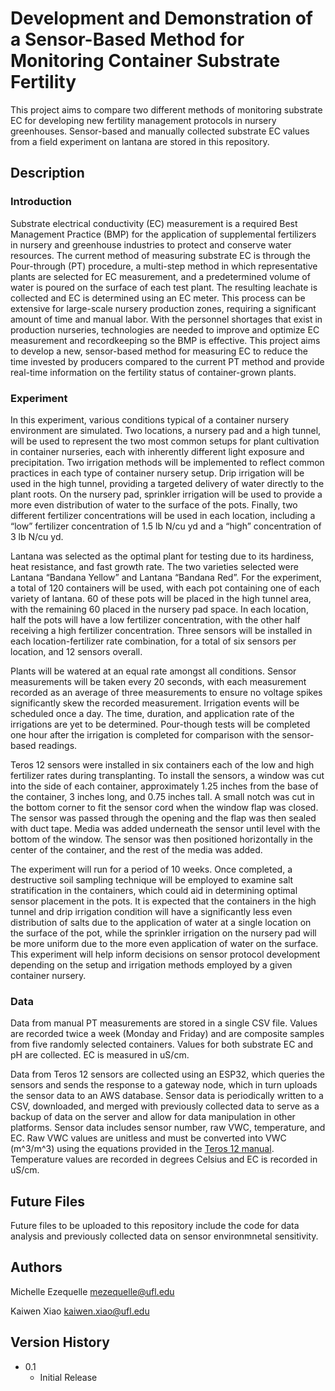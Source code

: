 # Development and Demonstration of a Sensor-Based Method for Monitoring Container Substrate Fertility

This project aims to compare two different methods of monitoring substrate EC for developing new fertility management protocols in nursery greenhouses. Sensor-based and manually collected substrate EC values from a field experiment on lantana are stored in this repository.

## Description

### Introduction 

Substrate electrical conductivity (EC) measurement is a required Best Management Practice (BMP) for the application of supplemental fertilizers in nursery and greenhouse industries to protect and conserve water resources. The current method of measuring substrate EC is through the Pour-through (PT) procedure, a multi-step method in which representative plants are selected for EC measurement, and a predetermined volume of water is poured on the surface of each test plant. The resulting leachate is collected and EC is determined using an EC meter. This process can be extensive for large-scale nursery production zones, requiring a significant amount of time and manual labor. With the personnel shortages that exist in production nurseries, technologies are needed to improve and optimize EC measurement and recordkeeping so the BMP is effective. This project aims to develop a new, sensor-based method for measuring EC to reduce the time invested by producers compared to the current PT method and provide real-time information on the fertility status of container-grown plants.

### Experiment 

In this experiment, various conditions typical of a container nursery environment are simulated. Two locations, a nursery pad and a high tunnel, will be used to represent the two most common setups for plant cultivation in container nurseries, each with inherently different light exposure and precipitation. Two irrigation methods will be implemented to reflect common practices in each type of container nursery setup. Drip irrigation will be used in the high tunnel, providing a targeted delivery of water directly to the plant roots. On the nursery pad, sprinkler irrigation will be used to provide a more even distribution of water to the surface of the pots. Finally, two different fertilizer concentrations will be used in each location, including a “low” fertilizer concentration of 1.5 lb N/cu yd and a “high” concentration of 3 lb N/cu yd. 

Lantana was selected as the optimal plant for testing due to its hardiness, heat resistance, and fast growth rate. The two varieties selected were Lantana “Bandana Yellow” and Lantana “Bandana Red”. For the experiment, a total of 120 containers will be used, with each pot containing one of each variety of lantana. 60 of these pots will be placed in the high tunnel area, with the remaining 60 placed in the nursery pad space. In each location, half the pots will have a low fertilizer concentration, with the other half receiving a high fertilizer concentration. Three sensors will be installed in each location-fertilizer rate combination, for a total of six sensors per location, and 12 sensors overall.

Plants will be watered at an equal rate amongst all conditions. Sensor measurements will be taken every 20 seconds, with each measurement recorded as an average of three measurements to ensure no voltage spikes significantly skew the recorded measurement. Irrigation events will be scheduled once a day. The time, duration, and application rate of the irrigations are yet to be determined. Pour-though tests will be completed one hour after the irrigation is completed for comparison with the sensor-based readings.

Teros 12 sensors were installed in six containers each of the low and high fertilizer rates during transplanting. To install the sensors, a window was cut into the side of each container, approximately 1.25 inches from the base of the container, 3 inches long, and 0.75 inches tall. A small notch was cut in the bottom corner to fit the sensor cord when the window flap was closed. The sensor was passed through the opening and the flap was then sealed with duct tape. Media was added underneath the sensor until level with the bottom of the window. The sensor was then positioned horizontally in the center of the container, and the rest of the media was added. 

The experiment will run for a period of 10 weeks. Once completed, a destructive soil sampling technique will be employed to examine salt stratification in the containers, which could aid in determining optimal sensor placement in the pots. It is expected that the containers in the high tunnel and drip irrigation condition will have a significantly less even distribution of salts due to the application of water at a single location on the surface of the pot, while the sprinkler irrigation on the nursery pad will be more uniform due to the more even application of water on the surface. This experiment will help inform decisions on sensor protocol development depending on the setup and irrigation methods employed by a given container nursery.

### Data

Data from manual PT measurements are stored in a single CSV file. Values are recorded twice a week (Monday and Friday) and are composite samples from five randomly selected containers. Values for both substrate EC and pH are collected. EC is measured in uS/cm.

Data from Teros 12 sensors are collected using an ESP32, which queries the sensors and sends the response to a gateway node, which in turn uploads the sensor data to an AWS database. Sensor data is periodically written to a CSV, downloaded, and merged with previously collected data to serve as a backup of data on the server and allow for data manipulation in other platforms. Sensor data includes sensor number, raw VWC, temperature, and EC. Raw VWC values are unitless and must be converted into VWC (m^3/m^3) using the equations provided in the [Teros 12 manual](https://publications.metergroup.com/Manuals/20587_TEROS11-12_Manual_Web.pdf). Temperature values are recorded in degrees Celsius and EC is recorded in uS/cm.

## Future Files

Future files to be uploaded to this repository include the code for data analysis and previously collected data on sensor environmnetal sensitivity.

## Authors

Michelle Ezequelle
mezequelle@ufl.edu

Kaiwen Xiao
kaiwen.xiao@ufl.edu

## Version History

* 0.1
    * Initial Release
